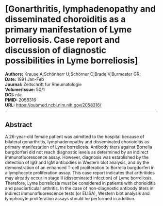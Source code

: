 # [Gonarthritis, lymphadenopathy and disseminated choroiditis as a primary manifestation of Lyme borreliosis. Case report and discussion of diagnostic possibilities in Lyme borreliosis]

**Authors:** Krause A;Schönherr U;Schörner C;Brade V;Burmester GR;  
**Date:** 1991 Jan-Feb  
**Journal:** Zeitschrift fur Rheumatologie  
**Volume/Issue:** 50/1  
**DOI:** n/a  
**PMID:** 2058316  
**URL:** https://pubmed.ncbi.nlm.nih.gov/2058316/

---

## Abstract

A 26-year-old female patient was admitted to the hospital because of bilateral gonarthritis, lymphadenopathy and disseminated chorioiditis as primary manifestation of Lyme borreliosis. Antibody titers against Borrelia burgdorferi did not reach diagnostic levels as determined by an indirect immunofluorescence assay. However, diagnosis was established by the detection of IgG and IgM antibodies in Western blot analysis, and by the demonstration of an enhanced T-cell proliferation to Borrelia burgdorferi in a lymphocyte proliferation assay. This case report indicates that arthritides may already occur in stage II (disseminated infection) of Lyme borreliosis. Therefore, Lyme borreliosis must be considered in patients with chorioiditis and pauciarticular arthritis. In the case of non-diagnostic antibody titers in indirect immunofluorescence tests (or ELISA), Western blot analysis and lymphocyte proliferation assays should be performed in addition.
